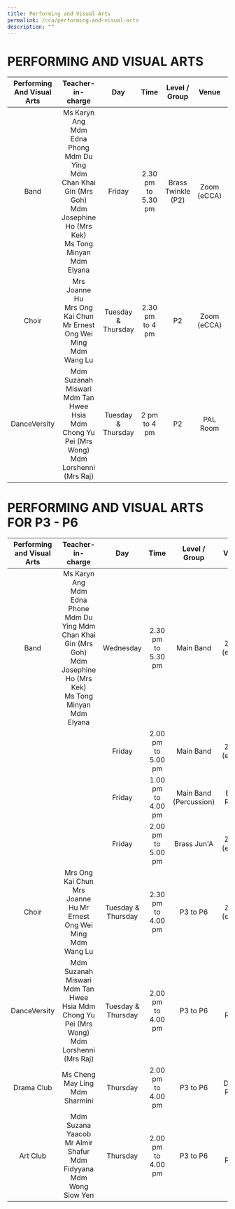 ```yaml
---
title: Performing and Visual Arts
permalink: /cca/performing-and-visual-arts
description: ""
---
```

# PERFORMING AND VISUAL ARTS





| Performing And Visual Arts | Teacher-in-charge | Day | Time | Level / Group | Venue | Recruiting which level for 2022? |
|:---:|:---:|:---:|:---:|:---:|:---:|:---:|
| Band | Ms Karyn Ang <br>Mdm Edna Phong <br> Mdm Du Ying <br> Mdm Chan Khai Gin (Mrs Goh) <br> Mdm Josephine Ho (Mrs Kek) <br> Ms Tong Minyan <br> Mdm Elyana | Friday | 2.30 pm to 5.30 pm | Brass Twinkle (P2) | Zoom (eCCA) | P2 (subject to suitability assessment) |
| Choir | Mrs Joanne Hu <br> Mrs Ong Kai Chun <br>Mr Ernest Ong Wei Ming<br>Mdm Wang Lu| Tuesday & Thursday | 2.30 pm to 4 pm | P2 | Zoom (eCCA) | P2 (subject to audition by instructor) |
| DanceVersity | Mdm Suzanah Miswari <br>Mdm Tan Hwee Hsia<br>Mdm Chong Yu Pei (Mrs Wong)<br>Mdm Lorshenni (Mrs Raj)| Tuesday & Thursday | 2 pm to 4 pm | P2 | PAL Room | P2 (subject to audition by instructor) |






# PERFORMING AND VISUAL ARTS  FOR P3 - P6






| Performing and Visual Arts | Teacher-in-charge | Day | Time | Level / Group | Venue | Recruiting which level for 2022? |
|:---:|:---:|:---:|:---:|:---:|:---:|:---:|
| Band | Ms Karyn Ang <br>Mdm Edna Phone <br>Mdm Du Ying Mdm Chan Khai Gin (Mrs Goh) <br>Mdm Josephine Ho (Mrs Kek) <br>Ms Tong Minyan <br>Mdm Elyana | Wednesday | 2.30 pm to 5.30 pm | Main Band  | Zoom (eCCA) | P3 and P4 (subject to suitability assessment) |
|  |  | Friday | 2.00 pm to 5.00 pm | Main Band  | Zoom (eCCA) |  |
|  |  | Friday | 1.00 pm to 4.00 pm | Main Band (Percussion) | Band Room |  |
|  |  | Friday | 2.00 pm to 5.00 pm | Brass Jun'A | Zoom (eCCA) |  |
| Choir | Mrs Ong Kai Chun Mrs Joanne Hu Mr Ernest Ong Wei Ming Mdm Wang Lu | Tuesday & Thursday | 2.30 pm to 4.00 pm | P3 to P6 | Zoom (eCCA) | P3 to P5 (subject to audition by instructor) |
| DanceVersity | Mdm Suzanah Miswari Mdm Tan Hwee Hsia Mdm Chong Yu Pei (Mrs Wong) Mdm Lorshenni (Mrs Raj) | Tuesday & Thursday | 2.00 pm to 4.00 pm | P3 to P6 | PAL Room | P3 to P5 (subject to audition by instructor) |
| Drama Club | Ms Cheng May Ling Mdm Sharmini | Thursday | 2.00 pm to 4.00 pm | P3 to P6 | Dance Room | P3 to P5 |
| Art Club | Mdm Suzana Yaacob Mr Almir Shafur Mdm Fidyyana Mdm Wong Siow Yen | Thursday | 2.00 pm to 4.00 pm | P3 to P6 | Art Room | P3 to P5 |